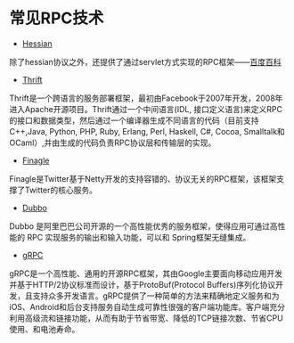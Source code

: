 # 常见RPC技术

* [Hessian](http://hessian.caucho.com/)

除了hessian协议之外，还提供了通过servlet方式实现的RPC框架——[百度百科](#)



* [Thrift](https://thrift.apache.org/)

Thrift是一个跨语言的服务部署框架，最初由Facebook于2007年开发，2008年进入Apache开源项目。Thrift通过一个中间语言\(IDL, 接口定义语言\)来定义RPC的接口和数据类型，然后通过一个编译器生成不同语言的代码（目前支持C++,Java, Python, PHP, Ruby, Erlang, Perl, Haskell, C\#, Cocoa, Smalltalk和OCaml）,并由生成的代码负责RPC协议层和传输层的实现。

* [Finagle](https://twitter.github.io/finagle/)

Finagle是Twitter基于Netty开发的支持容错的、协议无关的RPC框架，该框架支撑了Twitter的核心服务。

* [Dubbo](https://github.com/alibaba/dubbo)

Dubbo 是阿里巴巴公司开源的一个高性能优秀的服务框架，使得应用可通过高性能的 RPC 实现服务的输出和输入功能，可以和 Spring框架无缝集成。

* [gRPC](http://www.grpc.io/)

gRPC是一个高性能、通用的开源RPC框架，其由Google主要面向移动应用开发并基于HTTP/2协议标准而设计，基于ProtoBuf\(Protocol Buffers\)序列化协议开发，且支持众多开发语言。gRPC提供了一种简单的方法来精确地定义服务和为iOS、Android和后台支持服务自动生成可靠性很强的客户端功能库。客户端充分利用高级流和链接功能，从而有助于节省带宽、降低的TCP链接次数、节省CPU使用、和电池寿命。



